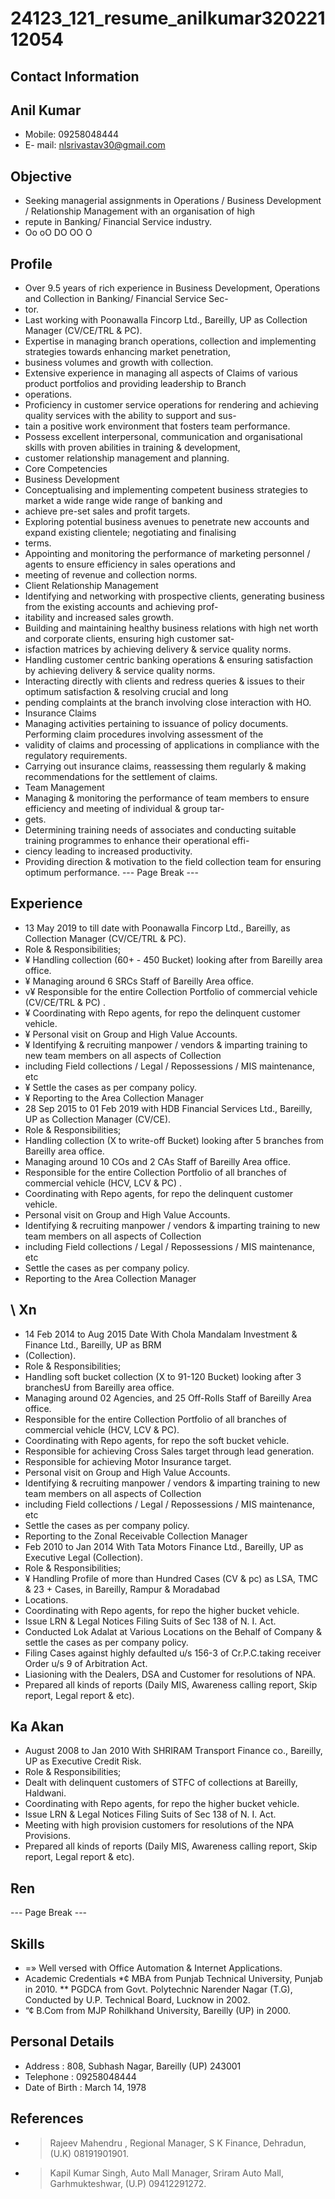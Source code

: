 # 24123_121_resume_anilkumar32022112054

## Contact Information



## Anil Kumar

* Mobile: 09258048444
* E- mail: nlsrivastav30@gmail.com


## Objective

* Seeking managerial assignments in Operations / Business Development / Relationship Management with an organisation of high
* repute in Banking/ Financial Service industry.
* Oo oO DO OO O


## Profile

* Over 9.5 years of rich experience in Business Development, Operations and Collection in Banking/ Financial Service Sec-
* tor.
* Last working with Poonawalla Fincorp Ltd., Bareilly, UP as Collection Manager (CV/CE/TRL & PC).
* Expertise in managing branch operations, collection and implementing strategies towards enhancing market penetration,
* business volumes and growth with collection.
* Extensive experience in managing all aspects of Claims of various product portfolios and providing leadership to Branch
* operations.
* Proficiency in customer service operations for rendering and achieving quality services with the ability to support and sus-
* tain a positive work environment that fosters team performance.
* Possess excellent interpersonal, communication and organisational skills with proven abilities in training & development,
* customer relationship management and planning.
* Core Competencies
* Business Development
* Conceptualising and implementing competent business strategies to market a wide range wide range of banking and
* achieve pre-set sales and profit targets.
* Exploring potential business avenues to penetrate new accounts and expand existing clientele; negotiating and finalising
* terms.
* Appointing and monitoring the performance of marketing personnel / agents to ensure efficiency in sales operations and
* meeting of revenue and collection norms.
* Client Relationship Management
* Identifying and networking with prospective clients, generating business from the existing accounts and achieving prof-
* itability and increased sales growth.
* Building and maintaining healthy business relations with high net worth and corporate clients, ensuring high customer sat-
* isfaction matrices by achieving delivery & service quality norms.
* Handling customer centric banking operations & ensuring satisfaction by achieving delivery & service quality norms.
* Interacting directly with clients and redress queries & issues to their optimum satisfaction & resolving crucial and long
* pending complaints at the branch involving close interaction with HO.
* Insurance Claims
* Managing activities pertaining to issuance of policy documents. Performing claim procedures involving assessment of the
* validity of claims and processing of applications in compliance with the regulatory requirements.
* Carrying out insurance claims, reassessing them regularly & making recommendations for the settlement of claims.
* Team Management
* Managing & monitoring the performance of team members to ensure efficiency and meeting of individual & group tar-
* gets.
* Determining training needs of associates and conducting suitable training programmes to enhance their operational effi-
* ciency leading to increased productivity.
* Providing direction & motivation to the field collection team for ensuring optimum performance.
--- Page Break ---


## Experience

* 13 May 2019 to till date with Poonawalla Fincorp Ltd., Bareilly, as Collection Manager (CV/CE/TRL & PC).
* Role & Responsibilities;
* ¥ Handling collection (60+ - 450 Bucket) looking after from Bareilly area office.
* ¥ Managing around 6 SRCs Staff of Bareilly Area office.
* v¥ Responsible for the entire Collection Portfolio of commercial vehicle (CV/CE/TRL & PC) .
* ¥ Coordinating with Repo agents, for repo the delinquent customer vehicle.
* ¥ Personal visit on Group and High Value Accounts.
* ¥ Identifying & recruiting manpower / vendors & imparting training to new team members on all aspects of Collection
* including Field collections / Legal / Repossessions / MIS maintenance, etc
* ¥ Settle the cases as per company policy.
* ¥ Reporting to the Area Collection Manager
* 28 Sep 2015 to 01 Feb 2019 with HDB Financial Services Ltd., Bareilly, UP as Collection Manager (CV/CE).
* Role & Responsibilities;
* Handling collection (X to write-off Bucket) looking after 5 branches from Bareilly area office.
* Managing around 10 COs and 2 CAs Staff of Bareilly Area office.
* Responsible for the entire Collection Portfolio of all branches of commercial vehicle (HCV, LCV & PC) .
* Coordinating with Repo agents, for repo the delinquent customer vehicle.
* Personal visit on Group and High Value Accounts.
* Identifying & recruiting manpower / vendors & imparting training to new team members on all aspects of Collection
* including Field collections / Legal / Repossessions / MIS maintenance, etc
* Settle the cases as per company policy.
* Reporting to the Area Collection Manager


## \ Xn

* 14 Feb 2014 to Aug 2015 Date With Chola Mandalam Investment & Finance Ltd., Bareilly, UP as BRM
* (Collection).
* Role & Responsibilities;
* Handling soft bucket collection (X to 91-120 Bucket) looking after 3 branchesU from Bareilly area office.
* Managing around 02 Agencies, and 25 Off-Rolls Staff of Bareilly Area office.
* Responsible for the entire Collection Portfolio of all branches of commercial vehicle (HCV, LCV & PC).
* Coordinating with Repo agents, for repo the soft bucket vehicle.
* Responsible for achieving Cross Sales target through lead generation.
* Responsible for achieving Motor Insurance target.
* Personal visit on Group and High Value Accounts.
* Identifying & recruiting manpower / vendors & imparting training to new team members on all aspects of Collection
* including Field collections / Legal / Repossessions / MIS maintenance, etc
* Settle the cases as per company policy.
* Reporting to the Zonal Receivable Collection Manager
* Feb 2010 to Jan 2014 With Tata Motors Finance Ltd., Bareilly, UP as Executive Legal (Collection).
* Role & Responsibilities;
* ¥ Handling Profile of more than Hundred Cases (CV & pc) as LSA, TMC & 23 + Cases, in Bareilly, Rampur & Moradabad
* Locations.
* Coordinating with Repo agents, for repo the higher bucket vehicle.
* Issue LRN & Legal Notices Filing Suits of Sec 138 of N. I. Act.
* Conducted Lok Adalat at Various Locations on the Behalf of Company & settle the cases as per company policy.
* Filing Cases against highly defaulted u/s 156-3 of Cr.P.C.taking receiver Order u/s 9 of Arbitration Act.
* Liasioning with the Dealers, DSA and Customer for resolutions of NPA.
* Prepared all kinds of reports (Daily MIS, Awareness calling report, Skip report, Legal report & etc).


## Ka Akan

* August 2008 to Jan 2010 With SHRIRAM Transport Finance co., Bareilly, UP as Executive Credit Risk.
* Role & Responsibilities;
* Dealt with delinquent customers of STFC of collections at Bareilly, Haldwani.
* Coordinating with Repo agents, for repo the higher bucket vehicle.
* Issue LRN & Legal Notices Filing Suits of Sec 138 of N. I. Act.
* Meeting with high provision customers for resolutions of the NPA Provisions.
* Prepared all kinds of reports (Daily MIS, Awareness calling report, Skip report, Legal report & etc).


## Ren

--- Page Break ---


## Skills

* =» Well versed with Office Automation & Internet Applications.
* Academic Credentials
*¢ MBA from Punjab Technical University, Punjab in 2010.
** PGDCA from Govt. Polytechnic Narender Nagar (T.G), Conducted by U.P. Technical Board, Lucknow in 2002.
* “¢ B.Com from MJP Rohilkhand University, Bareilly (UP) in 2000.


## Personal Details

* Address : 808, Subhash Nagar, Bareilly (UP) 243001
* Telephone : 09258048444
* Date of Birth : March 14, 1978


## References

* > Rajeev Mahendru , Regional Manager, S K Finance, Dehradun, (U.K) 08191901901.
* > Kapil Kumar Singh, Auto Mall Manager, Sriram Auto Mall, Garhmukteshwar, (U.P) 09412291272.

